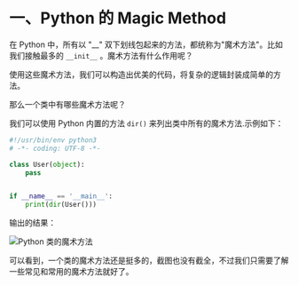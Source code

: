 # 一、Python 的 Magic Method #

在 Python 中，所有以 "__" 双下划线包起来的方法，都统称为"魔术方法"。比如我们接触最多的 `__init__` 。魔术方法有什么作用呢？

使用这些魔术方法，我们可以构造出优美的代码，将复杂的逻辑封装成简单的方法。

那么一个类中有哪些魔术方法呢？

我们可以使用 Python 内置的方法 `dir()` 来列出类中所有的魔术方法.示例如下：

```python
#!/usr/bin/env python3
# -*- coding: UTF-8 -*-

class User(object):
    pass


if __name__ == '__main__':
    print(dir(User()))
```

输出的结果：

![Python 类的魔术方法](http://p1ceh5usj.bkt.clouddn.com/Python%20%E7%B1%BB%E7%9A%84%E9%AD%94%E6%9C%AF%E6%96%B9%E6%B3%95.png)

可以看到，一个类的魔术方法还是挺多的，截图也没有截全，不过我们只需要了解一些常见和常用的魔术方法就好了。
